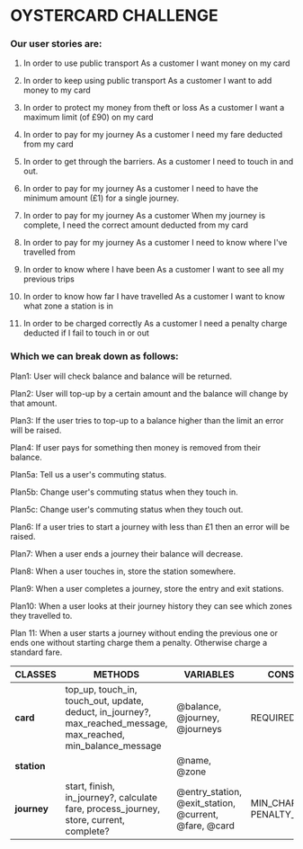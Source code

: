 # OYSTERCARD CHALLENGE

### Our user stories are:


1.  In order to use public transport
    As a customer
    I want money on my card

2.  In order to keep using public transport
    As a customer
    I want to add money to my card

3.  In order to protect my money from theft or loss
    As a customer
    I want a maximum limit (of £90) on my card

4.  In order to pay for my journey
    As a customer
    I need my fare deducted from my card

5.  In order to get through the barriers.
    As a customer
    I need to touch in and out.

6.  In order to pay for my journey
    As a customer
    I need to have the minimum amount (£1) for a single journey.

7.  In order to pay for my journey
    As a customer
    When my journey is complete, I need the correct amount deducted from my card

8.  In order to pay for my journey
    As a customer
    I need to know where I've travelled from

9.  In order to know where I have been
    As a customer
    I want to see all my previous trips

10. In order to know how far I have travelled
    As a customer
    I want to know what zone a station is in

11. In order to be charged correctly
    As a customer
    I need a penalty charge deducted if I fail to touch in or out



### Which we can break down as follows:


Plan1:    User will check balance and balance will be returned.

Plan2:    User will top-up by a certain amount and the balance will change by that
          amount.

Plan3:    If the user tries to top-up to a balance higher than the limit an error
          will be raised.

Plan4:    If user pays for something then money is removed from their balance.

Plan5a:   Tell us a user's commuting status.

Plan5b:   Change user's commuting status when they touch in.

Plan5c:   Change user's commuting status when they touch out.

Plan6:    If a user tries to start a journey with less than £1 then an error will
          be raised.

Plan7:    When a user ends a journey their balance will decrease.

Plan8:    When a user touches in, store the station somewhere.

Plan9:    When a user completes a journey, store the entry and exit stations.

Plan10:   When a user looks at their journey history they can see which zones they
          travelled to.

Plan 11:  When a user starts a journey without ending the previous one or ends
          one without starting charge them a penalty. Otherwise charge a standard
          fare.





|CLASSES|METHODS|VARIABLES|CONSTANTS|
|---------|--------------|--------------|--------------|
|**card**|top_up, touch_in, touch_out, update, deduct, in_journey?, max_reached_message, max_reached, min_balance_message|@balance, @journey, @journeys|REQUIRED_BALANCE|
|**station**|   |@name, @zone|   |
|**journey**|start, finish, in_journey?, calculate fare, process_journey, store, current, complete?|@entry_station, @exit_station, @current, @fare, @card|MIN_CHARGE, PENALTY_FARE|
